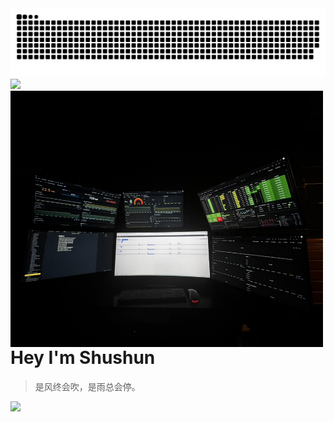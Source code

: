 <img  src="https://github.com/1999AZZAR/1999AZZAR/blob/main/resources/img/grid-snake.svg" alt="snake" />
<img src="https://i.imgur.com/waxVImv.png"/>
<img src="https://github.com/GEKSS5289/GEKSS5289/blob/main/IMG_7919.HEIC.JPG.JPG" alt="logo"  width="500" height="410" align="left" />

# Hey I'm Shushun

> 是风终会吹，是雨总会停。
<img  src="https://github-readme-stats.vercel.app/api?username=GEKSS5289&show_icons=true&theme=flat"/>





